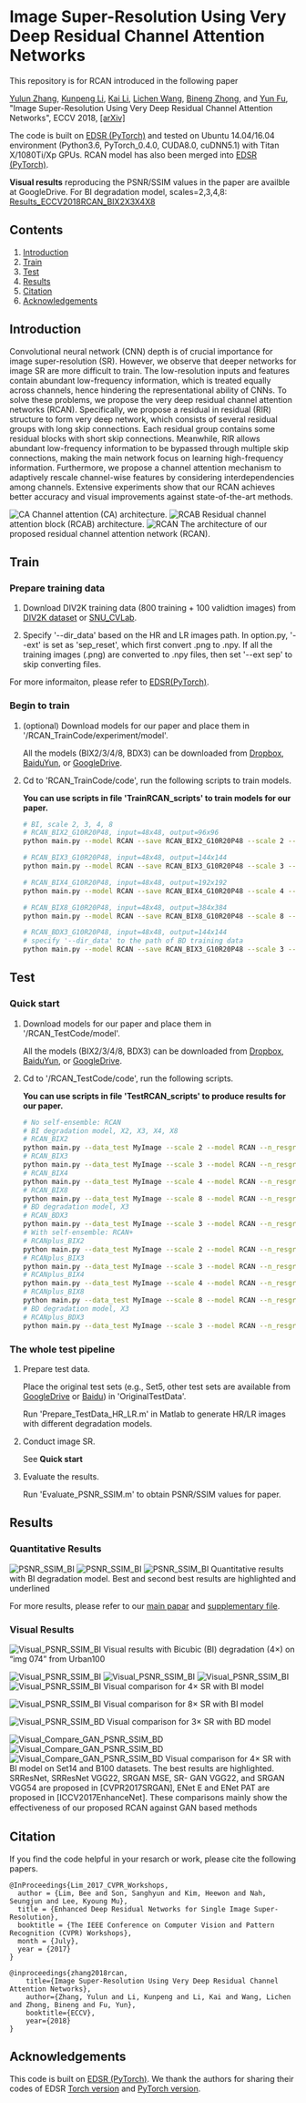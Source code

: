 # Image Super-Resolution Using Very Deep Residual Channel Attention Networks
This repository is for RCAN introduced in the following paper

[Yulun Zhang](http://yulunzhang.com/), [Kunpeng Li](https://kunpengli1994.github.io/), [Kai Li](http://kailigo.github.io/), [Lichen Wang](https://sites.google.com/site/lichenwang123/), [Bineng Zhong](https://scholar.google.de/citations?user=hvRBydsAAAAJ&hl=en), and [Yun Fu](http://www1.ece.neu.edu/~yunfu/), "Image Super-Resolution Using Very Deep Residual Channel Attention Networks", ECCV 2018, [[arXiv]](https://arxiv.org/abs/1807.02758) 


The code is built on [EDSR (PyTorch)](https://github.com/thstkdgus35/EDSR-PyTorch) and tested on Ubuntu 14.04/16.04 environment (Python3.6, PyTorch_0.4.0, CUDA8.0, cuDNN5.1) with Titan X/1080Ti/Xp GPUs. RCAN model has also been merged into [EDSR (PyTorch)](https://github.com/thstkdgus35/EDSR-PyTorch).

**Visual results** reproducing the PSNR/SSIM values in the paper are availble at GoogleDrive. 
For BI degradation model, scales=2,3,4,8: [Results_ECCV2018RCAN_BIX2X3X4X8](https://drive.google.com/file/d/1q10aGPlAybODPqx9ncom_35eeBh98iBp/view?usp=sharing)

## Contents
1. [Introduction](#introduction)
2. [Train](#train)
3. [Test](#test)
4. [Results](#results)
5. [Citation](#citation)
6. [Acknowledgements](#acknowledgements)

## Introduction
Convolutional neural network (CNN) depth is of crucial importance for image super-resolution (SR). However, we observe that deeper networks for image SR are more difficult to train. The low-resolution inputs and features contain abundant low-frequency information, which is treated equally across channels, hence hindering the representational ability of CNNs. To solve these problems, we propose the very deep residual channel attention networks (RCAN). Specifically, we propose a residual in residual (RIR) structure to form very deep network, which consists of several residual groups with long skip connections. Each residual group contains some residual blocks with short skip connections. Meanwhile, RIR allows abundant low-frequency information to be bypassed through multiple skip connections, making the main network focus on learning high-frequency information. Furthermore, we propose a channel attention mechanism to adaptively rescale channel-wise features by considering interdependencies among channels. Extensive experiments show that our RCAN achieves better accuracy and visual improvements against state-of-the-art methods.

![CA](/Figs/CA.PNG)
Channel attention (CA) architecture.
![RCAB](/Figs/RCAB.PNG)
Residual channel attention block (RCAB) architecture.
![RCAN](/Figs/RCAN.PNG)
The architecture of our proposed residual channel attention network (RCAN).

## Train
### Prepare training data 

1. Download DIV2K training data (800 training + 100 validtion images) from [DIV2K dataset](https://data.vision.ee.ethz.ch/cvl/DIV2K/) or [SNU_CVLab](https://cv.snu.ac.kr/research/EDSR/DIV2K.tar).

2. Specify '--dir_data' based on the HR and LR images path. In option.py, '--ext' is set as 'sep_reset', which first convert .png to .npy. If all the training images (.png) are converted to .npy files, then set '--ext sep' to skip converting files.

For more informaiton, please refer to [EDSR(PyTorch)](https://github.com/thstkdgus35/EDSR-PyTorch).

### Begin to train

1. (optional) Download models for our paper and place them in '/RCAN_TrainCode/experiment/model'.

    All the models (BIX2/3/4/8, BDX3) can be downloaded from [Dropbox](https://www.dropbox.com/s/qm9vc0p0w9i4s0n/models_ECCV2018RCAN.zip?dl=0), [BaiduYun](https://pan.baidu.com/s/1bkoJKmdOcvLhOFXHVkFlKA), or [GoogleDrive](https://drive.google.com/file/d/10bEK-NxVtOS9-XSeyOZyaRmxUTX3iIRa/view?usp=sharing).

2. Cd to 'RCAN_TrainCode/code', run the following scripts to train models.

    **You can use scripts in file 'TrainRCAN_scripts' to train models for our paper.**

    ```bash
    # BI, scale 2, 3, 4, 8
    # RCAN_BIX2_G10R20P48, input=48x48, output=96x96
    python main.py --model RCAN --save RCAN_BIX2_G10R20P48 --scale 2 --n_resgroups 10 --n_resblocks 20 --n_feats 64  --reset --chop --save_results --print_model --patch_size 96

    # RCAN_BIX3_G10R20P48, input=48x48, output=144x144
    python main.py --model RCAN --save RCAN_BIX3_G10R20P48 --scale 3 --n_resgroups 10 --n_resblocks 20 --n_feats 64  --reset --chop --save_results --print_model --patch_size 144 --pre_train ../experiment/model/RCAN_BIX2.pt

    # RCAN_BIX4_G10R20P48, input=48x48, output=192x192
    python main.py --model RCAN --save RCAN_BIX4_G10R20P48 --scale 4 --n_resgroups 10 --n_resblocks 20 --n_feats 64  --reset --chop --save_results --print_model --patch_size 192 --pre_train ../experiment/model/RCAN_BIX2.pt

    # RCAN_BIX8_G10R20P48, input=48x48, output=384x384
    python main.py --model RCAN --save RCAN_BIX8_G10R20P48 --scale 8 --n_resgroups 10 --n_resblocks 20 --n_feats 64  --reset --chop --save_results --print_model --patch_size 384 --pre_train ../experiment/model/RCAN_BIX2.pt
    
    # RCAN_BDX3_G10R20P48, input=48x48, output=144x144
    # specify '--dir_data' to the path of BD training data
    python main.py --model RCAN --save RCAN_BIX3_G10R20P48 --scale 3 --n_resgroups 10 --n_resblocks 20 --n_feats 64  --reset --chop --save_results --print_model --patch_size 144 --pre_train ../experiment/model/RCAN_BIX2.pt

    ```

## Test
### Quick start
1. Download models for our paper and place them in '/RCAN_TestCode/model'.

    All the models (BIX2/3/4/8, BDX3) can be downloaded from [Dropbox](https://www.dropbox.com/s/qm9vc0p0w9i4s0n/models_ECCV2018RCAN.zip?dl=0), [BaiduYun](https://pan.baidu.com/s/1bkoJKmdOcvLhOFXHVkFlKA), or [GoogleDrive](https://drive.google.com/file/d/10bEK-NxVtOS9-XSeyOZyaRmxUTX3iIRa/view?usp=sharing).

2. Cd to '/RCAN_TestCode/code', run the following scripts.

    **You can use scripts in file 'TestRCAN_scripts' to produce results for our paper.**

    ```bash
    # No self-ensemble: RCAN
    # BI degradation model, X2, X3, X4, X8
    # RCAN_BIX2
    python main.py --data_test MyImage --scale 2 --model RCAN --n_resgroups 10 --n_resblocks 20 --n_feats 64 --pre_train ../model/RCAN_BIX2.pt --test_only --save_results --chop --save 'RCAN' --testpath ../LR/LRBI --testset Set5
    # RCAN_BIX3
    python main.py --data_test MyImage --scale 3 --model RCAN --n_resgroups 10 --n_resblocks 20 --n_feats 64 --pre_train ../model/RCAN_BIX3.pt --test_only --save_results --chop --save 'RCAN' --testpath ../LR/LRBI --testset Set5
    # RCAN_BIX4
    python main.py --data_test MyImage --scale 4 --model RCAN --n_resgroups 10 --n_resblocks 20 --n_feats 64 --pre_train ../model/RCAN_BIX4.pt --test_only --save_results --chop --save 'RCAN' --testpath ../LR/LRBI --testset Set5
    # RCAN_BIX8
    python main.py --data_test MyImage --scale 8 --model RCAN --n_resgroups 10 --n_resblocks 20 --n_feats 64 --pre_train ../model/RCAN_BIX8.pt --test_only --save_results --chop --save 'RCAN' --testpath ../LR/LRBI --testset Set5
    # BD degradation model, X3
    # RCAN_BDX3
    python main.py --data_test MyImage --scale 3 --model RCAN --n_resgroups 10 --n_resblocks 20 --n_feats 64 --pre_train ../model/RCAN_BDX3.pt --test_only --save_results --chop --save 'RCAN' --testpath ../LR/LRBD --degradation BD --testset Set5
    # With self-ensemble: RCAN+
    # RCANplus_BIX2
    python main.py --data_test MyImage --scale 2 --model RCAN --n_resgroups 10 --n_resblocks 20 --n_feats 64 --pre_train ../model/RCAN_BIX2.pt --test_only --save_results --chop --self_ensemble --save 'RCANplus' --testpath ../LR/LRBI --testset Set5
    # RCANplus_BIX3
    python main.py --data_test MyImage --scale 3 --model RCAN --n_resgroups 10 --n_resblocks 20 --n_feats 64 --pre_train ../model/RCAN_BIX3.pt --test_only --save_results --chop --self_ensemble --save 'RCANplus' --testpath ../LR/LRBI --testset Set5
    # RCANplus_BIX4
    python main.py --data_test MyImage --scale 4 --model RCAN --n_resgroups 10 --n_resblocks 20 --n_feats 64 --pre_train ../model/RCAN_BIX4.pt --test_only --save_results --chop --self_ensemble --save 'RCANplus' --testpath ../LR/LRBI --testset Set5
    # RCANplus_BIX8
    python main.py --data_test MyImage --scale 8 --model RCAN --n_resgroups 10 --n_resblocks 20 --n_feats 64 --pre_train ../model/RCAN_BIX8.pt --test_only --save_results --chop --self_ensemble --save 'RCANplus' --testpath ../LR/LRBI --testset Set5
    # BD degradation model, X3
    # RCANplus_BDX3
    python main.py --data_test MyImage --scale 3 --model RCAN --n_resgroups 10 --n_resblocks 20 --n_feats 64 --pre_train ../model/RCAN_BDX3.pt --test_only --save_results --chop --self_ensemble  --save 'RCANplus' --testpath ../LR/LRBD --degradation BD --testset Set5
    ```

### The whole test pipeline
1. Prepare test data.

    Place the original test sets (e.g., Set5, other test sets are available from [GoogleDrive](https://drive.google.com/drive/folders/1xyiuTr6ga6ni-yfTP7kyPHRmfBakWovo?usp=sharing) or [Baidu](https://pan.baidu.com/s/1yBI_-rknXT2lm1UAAB_bag)) in 'OriginalTestData'.

    Run 'Prepare_TestData_HR_LR.m' in Matlab to generate HR/LR images with different degradation models.
2. Conduct image SR. 

    See **Quick start**
3. Evaluate the results.

    Run 'Evaluate_PSNR_SSIM.m' to obtain PSNR/SSIM values for paper.



## Results
### Quantitative Results
![PSNR_SSIM_BI](/Figs/psnr_bi_1.PNG)
![PSNR_SSIM_BI](/Figs/psnr_bi_2.PNG)
![PSNR_SSIM_BI](/Figs/psnr_bi_3.PNG)
Quantitative results with BI degradation model. Best and second best results are highlighted and underlined

For more results, please refer to our [main papar](https://arxiv.org/abs/1807.02758) and [supplementary file](http://yulunzhang.com/papers/ECCV-2018-RCAN_supp.pdf).
### Visual Results
![Visual_PSNR_SSIM_BI](/Figs/fig1_visual_bi_x4.PNG)
Visual results with Bicubic (BI) degradation (4×) on “img 074” from Urban100


![Visual_PSNR_SSIM_BI](/Figs/fig5_visual_psnr_ssim_bi_x4.PNG)
![Visual_PSNR_SSIM_BI](/Figs/supp_fig1_visual_psnr_ssim_bi_x4_1.PNG)
![Visual_PSNR_SSIM_BI](/Figs/supp_fig1_visual_psnr_ssim_bi_x4_2.PNG)
![Visual_PSNR_SSIM_BI](/Figs/supp_fig1_visual_psnr_ssim_bi_x4_3.PNG)
Visual comparison for 4× SR with BI model

![Visual_PSNR_SSIM_BI](/Figs/fig6_visual_psnr_ssim_bi_x8.PNG)
Visual comparison for 8× SR with BI model

![Visual_PSNR_SSIM_BD](/Figs/fig7_visual_psnr_ssim_bd_x3.PNG)
Visual comparison for 3× SR with BD model

![Visual_Compare_GAN_PSNR_SSIM_BD](/Figs/supp_fig1_visual_compare_gan_psnr_ssim_bi_x4_1.PNG)
![Visual_Compare_GAN_PSNR_SSIM_BD](/Figs/supp_fig1_visual_compare_gan_psnr_ssim_bi_x4_2.PNG)
![Visual_Compare_GAN_PSNR_SSIM_BD](/Figs/supp_fig1_visual_compare_gan_psnr_ssim_bi_x4_3.PNG)
Visual comparison for 4× SR with BI model on Set14 and B100 datasets.
The best results are highlighted. SRResNet, SRResNet VGG22, SRGAN MSE, SR-
GAN VGG22, and SRGAN VGG54 are proposed in [CVPR2017SRGAN], ENet E and ENet PAT are
proposed in [ICCV2017EnhanceNet]. These comparisons mainly show the eﬀectiveness of our proposed
RCAN against GAN based methods

## Citation
If you find the code helpful in your resarch or work, please cite the following papers.
```
@InProceedings{Lim_2017_CVPR_Workshops,
  author = {Lim, Bee and Son, Sanghyun and Kim, Heewon and Nah, Seungjun and Lee, Kyoung Mu},
  title = {Enhanced Deep Residual Networks for Single Image Super-Resolution},
  booktitle = {The IEEE Conference on Computer Vision and Pattern Recognition (CVPR) Workshops},
  month = {July},
  year = {2017}
}

@inproceedings{zhang2018rcan,
    title={Image Super-Resolution Using Very Deep Residual Channel Attention Networks},
    author={Zhang, Yulun and Li, Kunpeng and Li, Kai and Wang, Lichen and Zhong, Bineng and Fu, Yun},
    booktitle={ECCV},
    year={2018}
}
```
## Acknowledgements
This code is built on [EDSR (PyTorch)](https://github.com/thstkdgus35/EDSR-PyTorch). We thank the authors for sharing their codes of EDSR [Torch version](https://github.com/LimBee/NTIRE2017) and [PyTorch version](https://github.com/thstkdgus35/EDSR-PyTorch).


